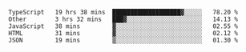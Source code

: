 <!--START_SECTION:waka-->
```text
TypeScript   19 hrs 38 mins  ███████████████████▓░░░░░   78.20 % 
Other        3 hrs 32 mins   ███▓░░░░░░░░░░░░░░░░░░░░░   14.13 % 
JavaScript   38 mins         ▓░░░░░░░░░░░░░░░░░░░░░░░░   02.55 % 
HTML         31 mins         ▓░░░░░░░░░░░░░░░░░░░░░░░░   02.12 % 
JSON         19 mins         ▒░░░░░░░░░░░░░░░░░░░░░░░░   01.30 % 
```
<!--END_SECTION:waka-->